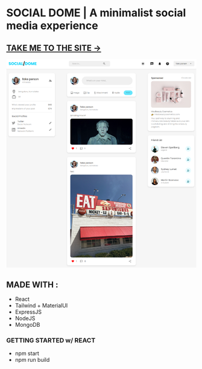 # SOCIAL DOME | A minimalist social media experience

 <h2>
   <a href="https://social-dome.netlify.app/" target="_blank">
      TAKE ME TO THE SITE ->
   </a>
</h2>

![Preview](./misc/preview.png)

## MADE WITH :
- React
- Tailwind + MaterialUI
- ExpressJS
- NodeJS
- MongoDB

### GETTING STARTED w/ REACT
- npm start
- npm run build
